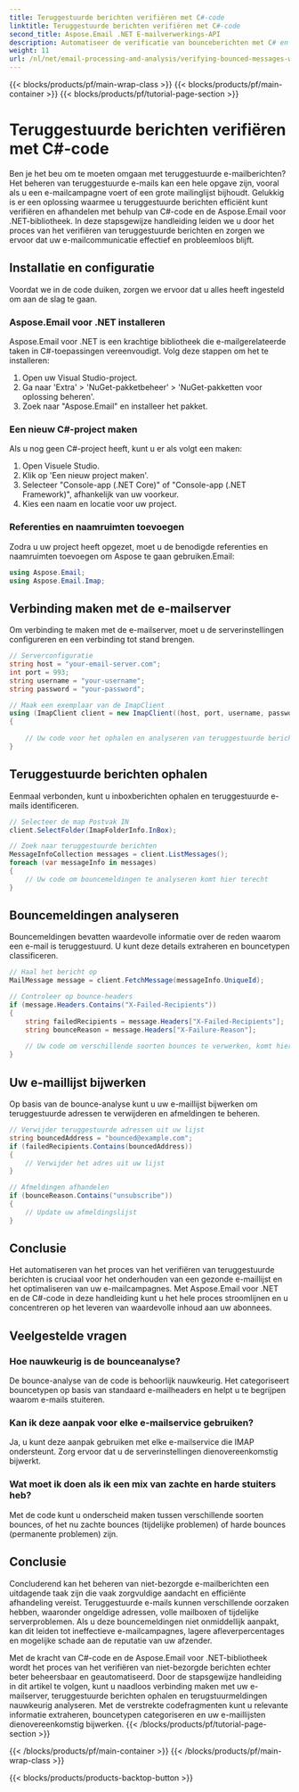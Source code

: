 ```yaml
---
title: Teruggestuurde berichten verifiëren met C#-code
linktitle: Teruggestuurde berichten verifiëren met C#-code
second_title: Aspose.Email .NET E-mailverwerkings-API
description: Automatiseer de verificatie van bounceberichten met C# en Aspose.Email voor .NET. Beheer moeiteloos e-maillijsten en verbeter de effectiviteit van campagnes.
weight: 11
url: /nl/net/email-processing-and-analysis/verifying-bounced-messages-with-csharp-code/
---
```


{{< blocks/products/pf/main-wrap-class >}}
{{< blocks/products/pf/main-container >}}
{{< blocks/products/pf/tutorial-page-section >}}

# Teruggestuurde berichten verifiëren met C#-code


Ben je het beu om te moeten omgaan met teruggestuurde e-mailberichten? Het beheren van teruggestuurde e-mails kan een hele opgave zijn, vooral als u een e-mailcampagne voert of een grote mailinglijst bijhoudt. Gelukkig is er een oplossing waarmee u teruggestuurde berichten efficiënt kunt verifiëren en afhandelen met behulp van C#-code en de Aspose.Email voor .NET-bibliotheek. In deze stapsgewijze handleiding leiden we u door het proces van het verifiëren van teruggestuurde berichten en zorgen we ervoor dat uw e-mailcommunicatie effectief en probleemloos blijft.

## Installatie en configuratie

Voordat we in de code duiken, zorgen we ervoor dat u alles heeft ingesteld om aan de slag te gaan.

### Aspose.Email voor .NET installeren

Aspose.Email voor .NET is een krachtige bibliotheek die e-mailgerelateerde taken in C#-toepassingen vereenvoudigt. Volg deze stappen om het te installeren:

1. Open uw Visual Studio-project.
2. Ga naar 'Extra' > 'NuGet-pakketbeheer' > 'NuGet-pakketten voor oplossing beheren'.
3. Zoek naar "Aspose.Email" en installeer het pakket.

### Een nieuw C#-project maken

Als u nog geen C#-project heeft, kunt u er als volgt een maken:

1. Open Visuele Studio.
2. Klik op 'Een nieuw project maken'.
3. Selecteer "Console-app (.NET Core)" of "Console-app (.NET Framework)", afhankelijk van uw voorkeur.
4. Kies een naam en locatie voor uw project.

### Referenties en naamruimten toevoegen

Zodra u uw project heeft opgezet, moet u de benodigde referenties en naamruimten toevoegen om Aspose te gaan gebruiken.Email:

```csharp
using Aspose.Email;
using Aspose.Email.Imap;

```

## Verbinding maken met de e-mailserver

Om verbinding te maken met de e-mailserver, moet u de serverinstellingen configureren en een verbinding tot stand brengen.

```csharp
// Serverconfiguratie
string host = "your-email-server.com";
int port = 993;
string username = "your-username";
string password = "your-password";

// Maak een exemplaar van de ImapClient
using (ImapClient client = new ImapClient((host, port, username, password))
{
   
    // Uw code voor het ophalen en analyseren van teruggestuurde berichten komt hier terecht
}
```

## Teruggestuurde berichten ophalen

Eenmaal verbonden, kunt u inboxberichten ophalen en teruggestuurde e-mails identificeren.

```csharp
// Selecteer de map Postvak IN
client.SelectFolder(ImapFolderInfo.InBox);

// Zoek naar teruggestuurde berichten
MessageInfoCollection messages = client.ListMessages();
foreach (var messageInfo in messages)
{
    // Uw code om bouncemeldingen te analyseren komt hier terecht
}
```

## Bouncemeldingen analyseren

Bouncemeldingen bevatten waardevolle informatie over de reden waarom een e-mail is teruggestuurd. U kunt deze details extraheren en bouncetypen classificeren.

```csharp
// Haal het bericht op
MailMessage message = client.FetchMessage(messageInfo.UniqueId);

// Controleer op bounce-headers
if (message.Headers.Contains("X-Failed-Recipients"))
{
    string failedRecipients = message.Headers["X-Failed-Recipients"];
    string bounceReason = message.Headers["X-Failure-Reason"];
    
    // Uw code om verschillende soorten bounces te verwerken, komt hier terecht
}
```

## Uw e-maillijst bijwerken

Op basis van de bounce-analyse kunt u uw e-maillijst bijwerken om teruggestuurde adressen te verwijderen en afmeldingen te beheren.

```csharp
// Verwijder teruggestuurde adressen uit uw lijst
string bouncedAddress = "bounced@example.com";
if (failedRecipients.Contains(bouncedAddress))
{
    // Verwijder het adres uit uw lijst
}

// Afmeldingen afhandelen
if (bounceReason.Contains("unsubscribe"))
{
    // Update uw afmeldingslijst
}
```

## Conclusie

Het automatiseren van het proces van het verifiëren van teruggestuurde berichten is cruciaal voor het onderhouden van een gezonde e-maillijst en het optimaliseren van uw e-mailcampagnes. Met Aspose.Email voor .NET en de C#-code in deze handleiding kunt u het hele proces stroomlijnen en u concentreren op het leveren van waardevolle inhoud aan uw abonnees.

## Veelgestelde vragen

### Hoe nauwkeurig is de bounceanalyse?

De bounce-analyse van de code is behoorlijk nauwkeurig. Het categoriseert bouncetypen op basis van standaard e-mailheaders en helpt u te begrijpen waarom e-mails stuiteren.

### Kan ik deze aanpak voor elke e-mailservice gebruiken?

Ja, u kunt deze aanpak gebruiken met elke e-mailservice die IMAP ondersteunt. Zorg ervoor dat u de serverinstellingen dienovereenkomstig bijwerkt.

### Wat moet ik doen als ik een mix van zachte en harde stuiters heb?

Met de code kunt u onderscheid maken tussen verschillende soorten bounces, of het nu zachte bounces (tijdelijke problemen) of harde bounces (permanente problemen) zijn.

## Conclusie

Concluderend kan het beheren van niet-bezorgde e-mailberichten een uitdagende taak zijn die vaak zorgvuldige aandacht en efficiënte afhandeling vereist. Teruggestuurde e-mails kunnen verschillende oorzaken hebben, waaronder ongeldige adressen, volle mailboxen of tijdelijke serverproblemen. Als u deze bouncemeldingen niet onmiddellijk aanpakt, kan dit leiden tot ineffectieve e-mailcampagnes, lagere afleverpercentages en mogelijke schade aan de reputatie van uw afzender.

Met de kracht van C#-code en de Aspose.Email voor .NET-bibliotheek wordt het proces van het verifiëren van niet-bezorgde berichten echter beter beheersbaar en geautomatiseerd. Door de stapsgewijze handleiding in dit artikel te volgen, kunt u naadloos verbinding maken met uw e-mailserver, teruggestuurde berichten ophalen en terugstuurmeldingen nauwkeurig analyseren. Met de verstrekte codefragmenten kunt u relevante informatie extraheren, bouncetypen categoriseren en uw e-maillijsten dienovereenkomstig bijwerken.
{{< /blocks/products/pf/tutorial-page-section >}}

{{< /blocks/products/pf/main-container >}}
{{< /blocks/products/pf/main-wrap-class >}}

{{< blocks/products/products-backtop-button >}}
